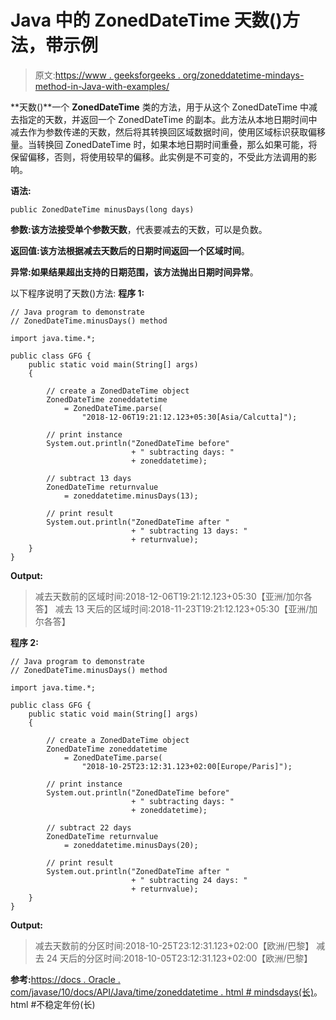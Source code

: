 # Java 中的 ZonedDateTime 天数()方法，带示例

> 原文:[https://www . geeksforgeeks . org/zoneddatetime-mindays-method-in-Java-with-examples/](https://www.geeksforgeeks.org/zoneddatetime-minusdays-method-in-java-with-examples/)

**天数()**一个 **ZonedDateTime** 类的方法，用于从这个 ZonedDateTime 中减去指定的天数，并返回一个 ZonedDateTime 的副本。此方法从本地日期时间中减去作为参数传递的天数，然后将其转换回区域数据时间，使用区域标识获取偏移量。当转换回 ZonedDateTime 时，如果本地日期时间重叠，那么如果可能，将保留偏移，否则，将使用较早的偏移。此实例是不可变的，不受此方法调用的影响。

**语法:**

```
public ZonedDateTime minusDays(long days)

```

**参数:**该方法接受单个参数**天数**，代表要减去的天数，可以是负数。

**返回值:**该方法根据减去天数后的日期时间返回一个**区域时间**。

**异常:**如果结果超出支持的日期范围，该方法抛出**日期时间异常**。

以下程序说明了天数()方法:
**程序 1:**

```
// Java program to demonstrate
// ZonedDateTime.minusDays() method

import java.time.*;

public class GFG {
    public static void main(String[] args)
    {

        // create a ZonedDateTime object
        ZonedDateTime zoneddatetime
            = ZonedDateTime.parse(
                "2018-12-06T19:21:12.123+05:30[Asia/Calcutta]");

        // print instance
        System.out.println("ZonedDateTime before"
                           + " subtracting days: "
                           + zoneddatetime);

        // subtract 13 days
        ZonedDateTime returnvalue
            = zoneddatetime.minusDays(13);

        // print result
        System.out.println("ZonedDateTime after "
                           + " subtracting 13 days: "
                           + returnvalue);
    }
}
```

**Output:**

> 减去天数前的区域时间:2018-12-06T19:21:12.123+05:30【亚洲/加尔各答】
> 减去 13 天后的区域时间:2018-11-23T19:21:12.123+05:30【亚洲/加尔各答】

**程序 2:**

```
// Java program to demonstrate
// ZonedDateTime.minusDays() method

import java.time.*;

public class GFG {
    public static void main(String[] args)
    {

        // create a ZonedDateTime object
        ZonedDateTime zoneddatetime
            = ZonedDateTime.parse(
                "2018-10-25T23:12:31.123+02:00[Europe/Paris]");

        // print instance
        System.out.println("ZonedDateTime before"
                           + " subtracting days: "
                           + zoneddatetime);

        // subtract 22 days
        ZonedDateTime returnvalue
            = zoneddatetime.minusDays(20);

        // print result
        System.out.println("ZonedDateTime after "
                           + " subtracting 24 days: "
                           + returnvalue);
    }
}
```

**Output:**

> 减去天数前的分区时间:2018-10-25T23:12:31.123+02:00【欧洲/巴黎】
> 减去 24 天后的分区时间:2018-10-05T23:12:31.123+02:00【欧洲/巴黎】

**参考:**[https://docs . Oracle . com/javase/10/docs/API/Java/time/zoneddatetime . html # mindsdays(长)](https://docs.oracle.com/javase/10/docs/api/java/time/ZonedDateTime.html#minusDays(long))。html #不稳定年份(长)